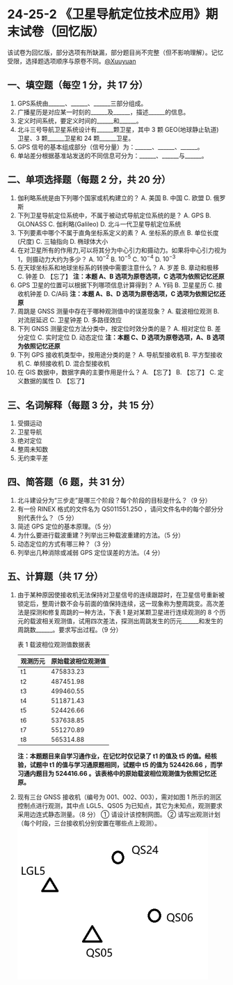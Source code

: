 # 24-25-2 《卫星导航定位技术应用》期末试卷（回忆版）

该试卷为回忆版，部分选项有所缺漏，部分题目尚不完整（但不影响理解）。记忆受限，选择题选项顺序与原卷不同。[@Xuuyuan](https://github.com/Xuuyuan)

## 一、填空题（每空 1 分，共 17 分）

1. GPS系统由\_\_\_\_\_\_、\_\_\_\_\_\_、\_\_\_\_\_\_三部分组成。
2. 广播星历是对应某一时刻的\_\_\_\_\_\_及\_\_\_\_\_\_，描述\_\_\_\_\_\_的信息。
3. 定义时间系统，要定义时间的\_\_\_\_\_\_和\_\_\_\_\_\_。
4. 北斗三号导航卫星系统设计有\_\_\_\_\_\_颗卫星，其中 3 颗 GEO(地球静止轨道) 卫星、3 颗\_\_\_\_\_\_卫星和 24 颗\_\_\_\_\_\_卫星。
5. GPS 信号的基本组成部分（信号分量）为：\_\_\_\_\_\_、\_\_\_\_\_\_、\_\_\_\_\_\_。
6. 单站差分根据基准站发送的不同信息可分为：\_\_\_\_\_\_、\_\_\_\_\_\_与\_\_\_\_\_\_。

## 二、单项选择题（每题 2 分，共 20 分）

1. 伽利略系统是由下列哪个国家或机构建立的？
    A. 美国 B. 中国 C. 欧盟 D. 俄罗斯
2. 下列卫星导航定位系统中，不属于被动式导航定位系统的是？
    A. GPS B. GLONASS C. 伽利略(Galileo) D. 北斗一代卫星导航定位系统
3. 下列要素中哪个不属于直角坐标系定义的素？
    A. 坐标系的原点 B. 单位长度(尺度) C. 三轴指向 D. 椭球体大小
4. 在对卫星所有的作用力,可以将其分为中心引力和摄动力。如果将中心引力视为 1，则摄动力大约为多少？
    A. $10^{-2}$ B. $10^{-5}$ C. $10^{-4}$ D. $10^{-3}$
5. 在天球坐标系和地球坐标系的转换中需要注意什么？
    A. 岁差 B. 章动和极移 C. 钟差 D. 【忘了】
    **注：本题 A、B 选项为原卷选项，C 选项为依照记忆还原**
6. GPS 卫星的位置可以根据下列哪项信息计算得到？
    A. Y码  B. 卫星星历  C. 接收机钟差  D. C/A码
    **注：本题 A、B、D 选项为原卷选项，C 选项为依照记忆还原**
7. 周跳是 GNSS 测量中存在于哪种观测值中的误差现象？
    A. 载波相位观测 B. 对流层延迟 C. 卫星钟差 D. 多路径效应
8. 下列 GNSS 测量定位方法分类中，按定位时效分类的是？
    A. 相对定位   B. 差分定位   C. 实时定位   D. 动态定位
    **注：本题 C、D 选项为原卷选项，A、B 选项为依照记忆还原**
9. 下列 GPS 接收机类型中，按用途分类的是？
    A. 导航型接收机   B. 平方型接收机   C. 单频接收机   D. 混合型接收机
10. 在 GIS 数据中，数据字典的主要作用是什么？
    A. 【忘了】 B. 【忘了】 C. 定义数据的属性 D. 【忘了】

## 三、名词解释（每题 3 分，共 15 分）

1. 受摄运动
2. 卫星导航
3. 绝对定位
4. 整周未知数
5. 无约束平差

## 四、简答题（6 题，共 31 分）

1. 北斗建设分为“三步走”是哪三个阶段？每个阶段的目标是什么？（9 分）
2. 有一份 RINEX 格式的文件名为 QS011551.25O ，请问文件名中的每个部分分别代表什么？（5 分）
3. 简述 GPS 定位的基本原理。（5 分）
4. 为什么要进行载波重建？列举出三种载波重建的方法。（5 分）
5. 动态定位的方式有哪三种？（3 分）
6. 列举出几种消除或减弱 GPS 定位误差的方法。（4 分）

## 五、计算题（共 17 分）

1. 由于某种原因使接收机无法保持对卫星信号的连续跟踪时，在卫星信号重新被锁定后，整周计数不会与前面的值保持连续，这一现象称为整周跳变。高次差法是探测和修复周跳的一种方法，下表 1 是对某颗卫星进行连续观测的 8 个历元的载波相关观测值，试用四次差法，探测出周跳发生的历元\_\_\_\_\_\_和发生的周跳数\_\_\_\_\_\_。要求写出过程。（9 分）

    表 1 载波相位观测值数据表

    | 观测历元 | 原始载波相位观测值 |
    | --- | --- |
    | t1 | 475833.23 |
    | t2 | 487451.98 |
    | t3 | 499460.55 |
    | t4 | 511871.43 |
    | t5 | 524426.66 |
    | t6 | 537638.85 |
    | t7 | 551270.89 |
    | t8 | 565314.88 |

    **注：本题题目来自学习通作业，在记忆时仅记录了 t1 的值及 t5 的值。经核验，试题中 t1 的值与学习通原题相同，试题中 t5 的值为 524426.66 ，而学习通内题目为 524416.66 。该表格中的原始载波相位观测值为依照记忆还原。**

2. 现有三台 GNSS 接收机（编号为 001、002、003），需对如图 1 所示的测区控制点进行观测，其中点 LGL5、QS05 为已知点，其它为未知点，观测要求采用边连式静态测量。（8 分）
    ① 请设计该控制网图。
    ② 请写出观测计划（每个时段，三台接收机分别安置在哪些点上观测）。
    ![图片](./24-25-2-ExamImage.png)